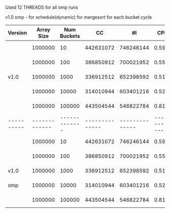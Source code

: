 Used 12 THREADS for all omp runs

v1.0 omp - for schedule(dynamic) for mergesort for each bucket cycle

| Version  | Array Size  | Num Buckets |      CC      |      #I      |    CPI    |       L1 Misses      | Texe (us) |
|----------|-------------|-------------|--------------|--------------|-----------|----------------------|-----------|
|          |   1000000   |       10    |    442631072 |    746246144 |   0.593   |     39214999 (2.13%) |    121119 |
|          |   1000000   |      100    |    386850912 |    700021952 |   0.553   |     37051042 (2.21%) |    106510 |
|   v1.0   |   1000000   |     1000    |    336912512 |    652398592 |   0.516   |     35818464 (2.26%) |     94063 |
|          |   1000000   |    10000    |    314010944 |    603401216 |   0.520   |     57877596 (3.45%) |     97422 |
|          |   1000000   |   100000    |    443504544 |    546822784 |   0.811   |    170862008 (4.60%) |    222158 |    
|----------|-------------|-------------|--------------|--------------|-----------|----------------------|-----------|
|          |   1000000   |       10    |    442631072 |    746246144 |   0.593   |     39214999 (2.13%) |    121119 |
|          |   1000000   |      100    |    386850912 |    700021952 |   0.553   |     37051042 (2.21%) |    106510 |
|   v1.0   |   1000000   |     1000    |    336912512 |    652398592 |   0.516   |     35818464 (2.26%) |     94063 |
|   omp    |   1000000   |    10000    |    314010944 |    603401216 |   0.520   |     57877596 (3.45%) |     97422 |
|          |   1000000   |   100000    |    443504544 |    546822784 |   0.811   |    170862008 (4.60%) |    222158 |    